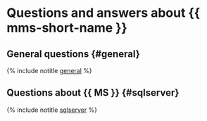 # Questions and answers about {{ mms-short-name }}

## General questions {#general}

{% include notitle [general](general.md) %}

## Questions about {{ MS }} {#sqlserver}

{% include notitle [sqlserver](sqlserver.md) %}


